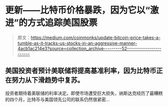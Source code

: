 # 更新——比特币价格暴跌，因为它以“激进”的方式追踪美国股票

> 原文：<https://medium.com/coinmonks/update-bitcoin-price-takes-a-tumble-as-it-tracks-us-stocks-in-an-aggressive-manner-4acb1ac214e3?source=collection_archive---------52----------------------->

## 美国投资者预计美联储将提高基准利率，因为比特币正在努力从下滑趋势中复苏。

投资者期待着美联储的利率决定。即使市场遭受巨大损失，纳斯达克经历了最糟糕的四个月，比特币与美国领先公司的联系仍然很紧密…